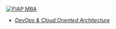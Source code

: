 [![FIAP MBA](https://raw.githubusercontent.com/josecastillolema/fiap/master/img/blockchain1.png)](https://www.fiap.com.br/mba/mba-em-blockchain-development-e-technologies/)


 - [*DevOps & Cloud Oriented Architecture*](https://github.com/josecastillolema/fiap/tree/master/blc/devops)


